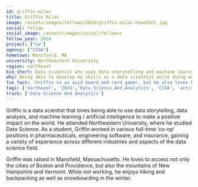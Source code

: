 ```yaml
---
id: griffin-milas
title: Griffin Milas
image: /assets/images/fellows/2024/griffin-milas-headshot.jpg
social: fellow
social_image: /assets/images/social/fellows/
fellow_year: 2024
project: ["na"]
agency: ["CISA"]
hometown: Mansfield, MA
university: Northeastern University
region: northeast
bio_short: Data scientist who uses data storytelling and machine learning to make a positive impact on the world
why: Being able to develop my skills as a data scientist while doing work that has a big impact.
fun_fact: 'Griffin is an avid board and card gamer, but he also loves backpacking and playing disc golf!'
tags: ['northeast', '2024','Data_Science_And_Analytics', 'CISA', 'active']
track: ['Data Science And Analytics']
---
```


Griffin is a data scientist that loves being able to use data storytelling, data analysis, and machine learning / artificial intelligence to make a positive impact on the world. He attended Northeastern University, where he studied Data Science. As a student, Griffin worked in various full-time ‘co-op’ positions in pharmaceuticals, engineering software, and insurance, gaining a variety of experience across different industries and aspects of the data science field.

Griffin was raised in Mansfield, Massachusetts. He loves to access not only the cities of Boston and Providence, but also the mountains of New Hampshire and Vermont. While not working, he enjoys hiking and backpacking as well as snowboarding in the winter.